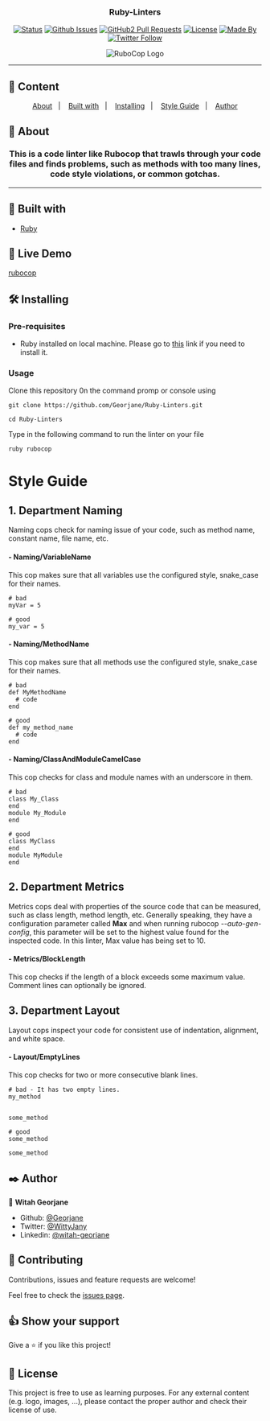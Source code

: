 <h3 align="center">Ruby-Linters</h3>

<div align="center">

[![Status](https://img.shields.io/badge/status-active-success.svg)]()
[![Github Issues](https://img.shields.io/badge/GitHub-Issues-orange)](https://github.com/Georjane/Ruby-Linters/issues)
[![GitHub2 Pull Requests](https://img.shields.io/badge/GitHub-Pull%20Requests-blue)](https://github.com/Georjane/Ruby-Linters/pulls)
[![License](https://img.shields.io/badge/license-MIT-blue.svg)](/LICENSE)
[![Made By](https://img.shields.io/badge/Made%20By-Jane-red)](https://github.com/Georjane)
[![Twitter Follow](https://img.shields.io/twitter/follow/WittyJany?label=Follow%20Jane%20on%20Twitter&style=social)](https://twitter.com/WittyJany)

</div>
<p align="center">
  <img src="https://raw.githubusercontent.com/rubocop-hq/rubocop/master/logo/rubo-logo-horizontal.png" alt="RuboCop Logo"/>
</p>

---

## 📝 Content
<p align="center">
<a href="#about">About</a>&nbsp;&nbsp;&nbsp;|&nbsp;&nbsp;&nbsp;
<a href="#builtwith">Built with</a>&nbsp;&nbsp;&nbsp;|&nbsp;&nbsp;&nbsp;
<a href="#installing">Installing</a>&nbsp;&nbsp;&nbsp;|&nbsp;&nbsp;&nbsp;
<a href="#styleguide">Style Guide</a>&nbsp;&nbsp;&nbsp;|&nbsp;&nbsp;&nbsp;
<a href="#author">Author</a>
</p>


## 🧐 About <a name = "about"></a>
<h3 align="center">
This is a code linter like Rubocop that trawls through your code files and finds problems, such as methods with too many lines, code style violations, or common gotchas.</h3>

---

## 🔧 Built with<a name = "builtwith"></a>

- [Ruby](https://rubyonrails.org/)

## 🔴 Live Demo

[rubocop]()

## 🛠 Installing <a name = "installing"></a>

### Pre-requisites

- Ruby installed on local machine. Please go to [this](https://www.ruby-lang.org/en/documentation/installation/) link if you need to install it.

### Usage
Clone this repository 0n the command promp or console using
```
git clone https://github.com/Georjane/Ruby-Linters.git
```
```
cd Ruby-Linters
```
Type in the following command to run the linter on your file
```
ruby rubocop
```
# Style Guide <a name = "styleguide"></a>
## 1. Department Naming

<p>Naming cops check for naming issue of your code, such as method name, constant name, file name, etc.</p>

#### - Naming/VariableName
This cop makes sure that all variables use the configured style, snake_case for their names.

```
# bad
myVar = 5

# good
my_var = 5
```

#### - Naming/MethodName
This cop makes sure that all methods use the configured style, snake_case for their names.

```
# bad
def MyMethodName
  # code
end

# good
def my_method_name
  # code
end
```
#### - Naming/ClassAndModuleCamelCase
This cop checks for class and module names with an underscore in them.
```
# bad
class My_Class
end
module My_Module
end

# good
class MyClass
end
module MyModule
end
```

## 2. Department Metrics

<p>Metrics cops deal with properties of the source code that can be measured, such as class length, method length, etc. Generally speaking, they have a configuration parameter called <b>Max</b> and when running rubocop <i>--auto-gen-config</i>, this parameter will be set to the highest value found for the inspected code. In this linter, Max value has being set to 10.</p>

#### - Metrics/BlockLength
This cop checks if the length of a block exceeds some maximum value. Comment lines can optionally be ignored.

## 3. Department Layout

<p>Layout cops inspect your code for consistent use of indentation, alignment, and white space.</p>

#### - Layout/EmptyLines
This cop checks for two or more consecutive blank lines.
```
# bad - It has two empty lines.
my_method


some_method

# good
some_method

some_method
```
## ✒️  Author <a name = "author"></a>

👤 **Witah Georjane**

- Github: [@Georjane](https://github.com/Georjane)
- Twitter: [@WittyJany](https://twitter.com/WittyJany)
- Linkedin: [@witah-georjane](https://www.linkedin.com/in/witah-georjane-74b8bb184)

## 🤝 Contributing

Contributions, issues and feature requests are welcome!

Feel free to check the [issues page](https://github.com/Georjane/Ruby-Linters/issues).

## 👍 Show your support

Give a ⭐️ if you like this project!

## 📝 License

This project is free to use as learning purposes. For any external content (e.g. logo, images, ...), please contact the proper author and check their license of use.

